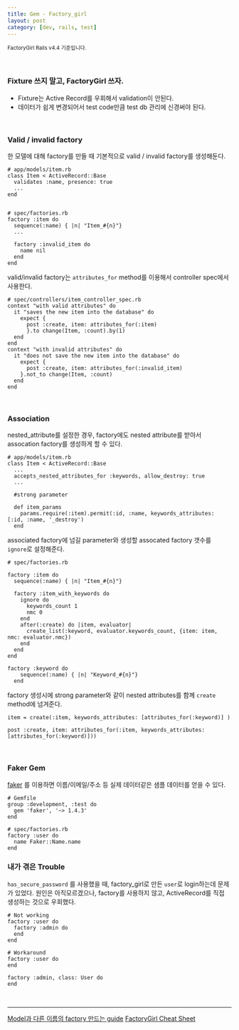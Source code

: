 ```yaml
---
title: Gem - Factory_girl
layout: post
category: [dev, rails, test]
--- 
```




<small>FactoryGirl Rails v4.4 기준입니다.</small>

<br>

### Fixture 쓰지 말고, FactoryGirl 쓰자.

- Fixture는 Active Record를 우회해서 validation이 안된다.
- 데이터가 쉽게 변경되어서 test code만큼 test db 관리에 신경써야 된다.

<br>

### Valid / invalid factory

한 모델에 대해 factory를 만들 때 기본적으로 valid / invalid factory를 생성해둔다.

    # app/models/item.rb
    class Item < ActiveRecord::Base
      validates :name, presence: true
      ...
    end


    # spec/factories.rb
    factory :item do
      sequence(:name) { |n| "Item_#{n}"}
      ...

      factory :invalid_item do
        name nil
      end
    end

valid/invalid factory는 `attributes_for` method를 이용해서 controller spec에서 사용한다.

    # spec/controllers/item_controller_spec.rb
    context "with valid attributes" do
      it "saves the new item into the database" do
        expect {
          post :create, item: attributes_for(:item)
          }.to change(Item, :count).by(1)
      end
    end
    context "with invalid attributes" do
      it "does not save the new item into the database" do
        expect {
          post :create, item: attributes_for(:invalid_item)
        }.not_to change(Item, :count)
      end
    end

<br>

### Association

nested_attribute를 설정한 경우, factory에도 nested attribute를 받아서 assocation factory를 생성하게 할 수 있다.

    # app/models/item.rb
    class Item < ActiveRecord::Base
      ...
      accepts_nested_attributes_for :keywords, allow_destroy: true
      ...

      #strong parameter
      
      def item_params
        params.require(:item).permit(:id, :name, keywords_attributes: [:id, :name, '_destroy')
      end

associated factory에 넘길 parameter와 생성할 assocated factory 갯수를 `ignore`로 설정해준다.

    # spec/factories.rb

    factory :item do
      sequence(:name) { |n| "Item_#{n}"}

      factory :item_with_keywords do
        ignore do
          keywords_count 1
          nmc 0
        end
        after(:create) do |item, evaluator|
          create_list(:keyword, evaluator.keywords_count, {item: item, nmc: evaluator.nmc})
        end
      end
    end

    factory :keyword do
        sequence(:name) { |n| "Keyword_#{n}"}
      end

factory 생성시에 strong parameter와 같이 nested attributes를 함께 `create` method에 넘겨준다.

    item = create(:item, keywords_attributes: [attributes_for(:keyword)] )

    post :create, item: attributes_for(:item, keywords_attributes: [attributes_for(:keyword)]))

<br>

### Faker Gem

[faker][3] 를 이용하면 이름/이메일/주소 등 실제 데이터같은 샘플 데이터를 얻을 수 있다.

    # Gemfile
    group :development, :test do
      gem 'faker', '~> 1.4.3'
    end

    # spec/factories.rb
    factory :user do
      name Faker::Name.name
    end

### 내가 겪은 Trouble

`has_secure_password` 를 사용했을 때, factory_girl로 만든 `user`로 login하는데 문제가 있었다. 원인은 아직모르겠으나, factory를 사용하지 않고, ActiveRecord를 직접 생성하는 것으로 우회했다.

    # Not working
    factory :user do
      factory :admin do
      end
    end

    # Workaround
    factory :user do
    end

    factory :admin, class: User do
    end

<br>

---

[Model과 다른 이름의 factory 만드는 guide][1]
[FactoryGirl Cheat Sheet][2]

[1]: https://github.com/thoughtbot/factory_girl/blob/master/GETTING_STARTED.md#defining-factories
[2]: http://ricostacruz.com/cheatsheets/factory_girl.html
[3]:https://github.com/stympy/faker